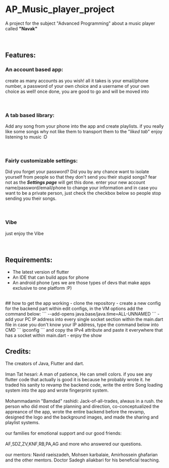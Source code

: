 # AP_Music_player_project
A project for the subject "Advanced Programming" about a music player called <b>"Navak"</b>
<br/>
<br/>
<br/>
## Features:
### An account based app:
create as many accounts as you wish! all it takes is your email/phone number, a password of your own choice and a username of your own choice as well!
once done, you are good to go and will be moved into
<br/>
<br/>
<br/>
### A tab based library:
Add any song from your phone into the app and create playlists. if you really like some songs why not like them to transport them to the "<i>liked tab</i>"
enjoy listening to music :D
<br/>
<br/>
<br/>
### Fairly customizable settings:
Did you forget your password? Did you by any chance want to isolate yourself from people so that they don't send you their stupid songs? fear not as the <b><i>Settings page</i></b> will get this done. enter your new account name/password/email/phone to change your information and in case you want to be a private person, just check the checkbox below so people stop sending you their songs.
<br/>
<br/>
<br/>
### Vibe
just enjoy the Vibe
<br/>
<br/>
<br/>
## Requirements:
- The latest version of flutter
- An IDE that can build apps for phone
- An android phone (yes we are those types of devs that make apps exclusive to one platform :P)
<br/>
## how to get the app working
- clone the repository
- create a new config for the backend part
   within edit configs, in the VM options add the command below:
```
--add-opens java.base/java.time=ALL-UNNAMED
 ```
- add your PC IP address into every single socket section within the main.dart file
   in case you don't know your IP address, type the command below into CMD
```
ipconfig
```
and copy the IPv4 attribute and paste it everywhere that has a socket within main.dart
- enjoy the show


## Credits:
The creators of Java, Flutter and dart.
<br/>
<br/>
Iman Tat hesari: A man of patience, He can smell colors. if you see any flutter code that actually is good it is because he probably wrote it. he traded his sanity to revamp the backend code, write the entire Song loading system into the app and wrote fingerprint system.
<br/>
<br/>
Mohammadamin "Bamdad" rashidi: Jack-of-all-trades, alwaus in a rush. the person who did most of the planning and direction, co-conceptualized the appreance of the app, wrote the entire backend before the revamp, designed the logo and the background images, and made the sharing and playlist systems.
<br/>
<br/>
our families for emotional support and our good friends:
<br/>
<br/>
AF,SDZ,ZV,KNF,RB,PA,AG and more who answered our questions. 
<br/>
<br/>
our mentors:
Navid raeiszadeh, Mohsen karbalaie, Amirhossein ghafarian and the other mentors.
Doctor Sadegh aliakbari for his beneficial teaching.







